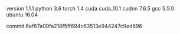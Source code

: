 version 1.1.1
python 3.6
torch 1.4
cuda cuda_10.1
cudnn 7.6.5
gcc 5.5.0
ubuntu 16.04

commit 6ef67a09fa218f5ff694c63513e944247c9ed896